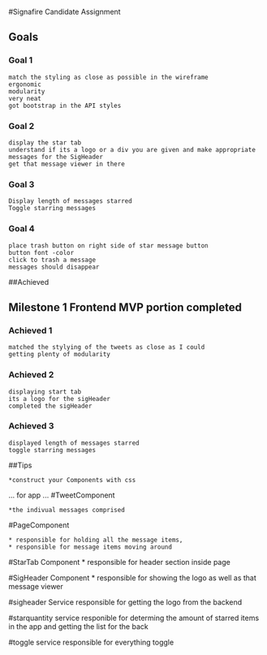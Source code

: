 #Signafire Candidate Assignment

## Goals

### Goal 1
    match the styling as close as possible in the wireframe
    ergonomic
    modularity
    very neat
    got bootstrap in the API styles
    
###  Goal 2
	display the star tab
	understand if its a logo or a div you are given and make appropriate messages for the SigHeader
	get that message viewer in there

### Goal 3
    Display length of messages starred
    Toggle starring messages

### Goal 4   
	place trash button on right side of star message button
	button font -color
	click to trash a message
	messages should disappear

##Achieved

## Milestone 1 Frontend MVP portion completed
### Achieved 1
	
	matched the stylying of the tweets as close as I could
	getting plenty of modularity
 
### Achieved 2
	displaying start tab
	its a logo for the sigHeader
	completed the sigHeader

### Achieved 3
	displayed length of messages starred
	toggle starring messages

	

	



##Tips

    *construct your Components with css

...
for app
...
#TweetComponent
    
    *the indivual messages comprised

#PageComponent
    
    * responsible for holding all the message items,
    * responsible for message items moving around

#StarTab Component
	* responsible for header section inside page

#SigHeader Component
	* responsible for showing the logo as well as that message viewer
	

#sigheader Service
	responsible for getting the logo from the backend
	
#starquantity service
    responible for determing the amount of starred items in the app and getting the list for the back

#toggle service
	responsible for everything toggle